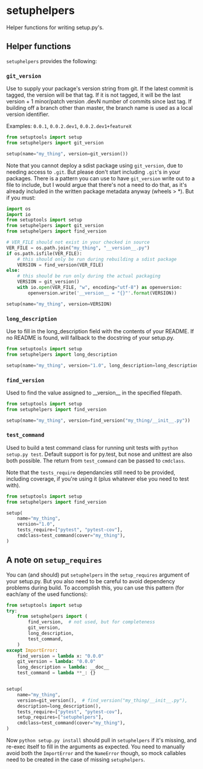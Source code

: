 # setuphelpers

Helper functions for writing setup.py's.

## Helper functions

`setuphelpers` provides the following:

### `git_version`

Use to supply your package's version string from git. If the latest commit is
tagged, the version will be that tag. If it is not tagged, it will be the last
version + 1 minor/patch version .devN number of commits since last tag. If
building off a branch other than master, the branch name is used as a local
version identifier.

Examples: `0.0.1`, `0.0.2.dev1`, `0.0.2.dev1+featureX`

```python
from setuptools import setup
from setuphelpers import git_version

setup(name="my_thing", version=git_version())
```

Note that you cannot deploy a sdist package using `git_version`, due to needing
access to `.git`. But please don't start including `.git`'s in your packages.
There is a pattern you can use to have `git_version` write out to a file to
include, but I would argue that there's not a need to do that, as it's already
included in the written package metadata anyway (wheels \> \*). But if you must:

```python
import os
import io
from setuptools import setup
from setuphelpers import git_version
from setuphelpers import find_version

# VER_FILE should not exist in your checked in source
VER_FILE = os.path.join("my_thing", "__version__.py")
if os.path.isfile(VER_FILE):
    # this should only be run during rebuilding a sdist package
    VERSION = find_version(VER_FILE)
else:
    # this should be run only during the actual packaging
    VERSION = git_version()
    with io.open(VER_FILE, "w", encoding="utf-8") as openversion:
        openversion.write('__version__ = "{}"'.format(VERSION))

setup(name="my_thing", version=VERSION)
```

### `long_description`

Use to fill in the long_description field with the contents of your README.
If no README is found, will fallback to the docstring of your setup.py.

```python
from setuptools import setup
from setuphelpers import long_description

setup(name="my_thing", version="1.0", long_description=long_description())
```

### `find_version`

Used to find the value assigned to \_\_version\_\_ in the specified filepath.

```python
from setuptools import setup
from setuphelpers import find_version

setup(name="my_thing", version=find_version("my_thing/__init__.py"))
```

### `test_command`

Used to build a test command class for running unit tests with
`python setup.py test`. Default support is for py.test, but nose and unittest
are also both possible. The return from `test_command` can be passed to `cmdclass`.

Note that the `tests_require` dependancies still need to be provided, including
coverage, if you're using it (plus whatever else you need to test with).


```python
from setuptools import setup
from setuphelpers import find_version

setup(
    name="my_thing",
    version="1.0",
    tests_require=["pytest", "pytest-cov"],
    cmdclass=test_command(cover="my_thing"),
)
```

## A note on `setup_requires`

You can (and should) put `setuphelpers` in the `setup_requires` argument of
your setup.py. But you also need to be careful to avoid dependency problems
during build. To accomplish this, you can use this pattern (for each/any of the
used functions):

```python
from setuptools import setup
try:
    from setuphelpers import (
        find_version,  # not used, but for completeness
        git_version,
        long_description,
        test_command,
    )
except ImportError:
    find_version = lambda x: "0.0.0"
    git_version = lambda: "0.0.0"
    long_description = lambda: __doc__
    test_command = lambda **_: {}


setup(
    name="my_thing",
    version=git_version(),  # find_version("my_thing/__init__.py"),
    description=long_description(),
    tests_require=["pytest", "pytest-cov"],
    setup_requires=["setuphelpers"],
    cmdclass=test_command(cover="my_thing"),
)
```

Now `python setup.py install` should pull in `setuphelpers` if it's missing,
and re-exec itself to fill in the arguments as expected. You need to manually
avoid both the `ImportError` and the `NameError` though, so mock callables need
to be created in the case of missing `setuphelpers`.
